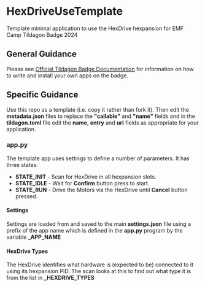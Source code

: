 # HexDriveUseTemplate
Template minimal application to use the HexDrive hexpansion for EMF Camp Tildagon Badge 2024

## General Guidance ##
Please see [Official Tildagon Badge Documentation](https://tildagon.badge.emfcamp.org/tildagon-apps/development/) for information on how to write and install your own apps on the badge.

## Specific Guidance ##
Use this repo as a template (i.e. copy it rather than fork it). Then edit the **metadata.json** files to replace the **"callable"** and **"name"** fields and in the **tildagon.toml** file edit the **name**, **entry** and **url** fields as appropriate for your application.  

### app.py ###
The template app uses settings to define a number of parameters.  It has three states:
* **STATE_INIT** - Scan for HexDrive in all hexpansion slots. 
* **STATE_IDLE** - Wait for **Confirm** button press to start.
* **STATE_RUN** - Drive the Motors via the HexDrive until **Cancel** button pressed.


#### Settings ####
Settings are loaded from and saved to the main **settings.json** file using a prefix of the app name which is defined in the **app.py** program by the variable **_APP_NAME**

#### HexDrive Types ####
The HexDrive identifies what hardware is (expected to be) connected to it using its hexpansion PID.  The scan looks at this to find out what type it is from the list in **_HEXDRIVE_TYPES**



